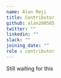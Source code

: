 ```yaml
---
name: Alan Reji
title: Contributor
github: alan200505
twitter: ""
linkedin: ""
slack: ""
joining_date: ""
role : contributor
---
```


Still waiting for this
